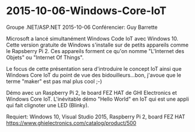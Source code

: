 # 2015-10-06-Windows-Core-IoT
Groupe .NET/ASP.NET
2015-10-06
Conférencier: Guy Barrette

Microsoft a lancé simultanément Windows Code IoT avec Windows 10.  Cette version gratuite de Windows s'installe sur de petits appareils comme le Rapsberry Pi 2.  Ces appareils forment ce qu'on nomme "L'Internet des Objets" ou "Internet Of Things".

Le focus de cette présentation sera d'introduire le concept IoT ainsi que Windows Core IoT du point de vue des bidouilleurs...bon, j'avoue que le terme "maker" est pas mal plus cool  ;-)

Démo avec un Raspberry Pi 2, le board FEZ HAT de GHI Electronics et Windows Core IoT.
L'inévitable démo "Hello World" en IoT qui est une appli qui fait clignoter une LED (Blinky).

Requiert: Windows 10, Visual Studio 2015, Raspberry Pi 2, board FEZ HAT
https://www.ghielectronics.com/catalog/product/500

